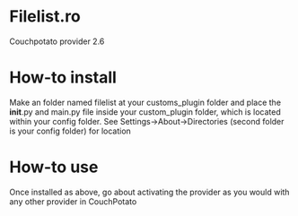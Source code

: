 Filelist.ro
===========

Couchpotato provider 2.6

How-to install
===========
Make an folder named filelist at your customs_plugin folder and place the __init__.py and main.py file inside your custom_plugin folder, which is located within your config folder. See Settings->About->Directories (second folder is your config folder) for location

How-to use
==========
Once installed as above, go about activating the provider as you would with any other provider in CouchPotato

